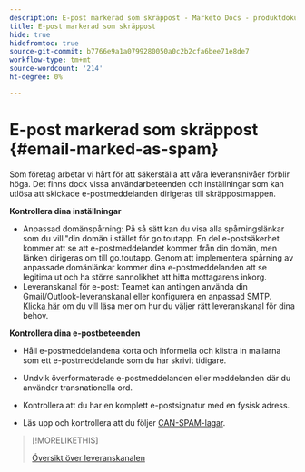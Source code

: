 ```yaml
---
description: E-post markerad som skräppost - Marketo Docs - produktdokumentation
title: E-post markerad som skräppost
hide: true
hidefromtoc: true
source-git-commit: b7766e9a1a0799280050a0c2b2cfa6bee71e8de7
workflow-type: tm+mt
source-wordcount: '214'
ht-degree: 0%

---
```


# E-post markerad som skräppost {#email-marked-as-spam}

Som företag arbetar vi hårt för att säkerställa att våra leveransnivåer förblir höga. Det finns dock vissa användarbeteenden och inställningar som kan utlösa att skickade e-postmeddelanden dirigeras till skräppostmappen.

**Kontrollera dina inställningar**

* Anpassad domänspårning: På så sätt kan du visa alla spårningslänkar som du vill.&quot;din domän i stället för go.toutapp. En del e-postsäkerhet kommer att se att e-postmeddelandet kommer från din domän, men länken dirigeras om till go.toutapp. Genom att implementera spårning av anpassade domänlänkar kommer dina e-postmeddelanden att se legitima ut och ha större sannolikhet att hitta mottagarens inkorg.
* Leveranskanal för e-post: Teamet kan antingen använda din Gmail/Outlook-leveranskanal eller konfigurera en anpassad SMTP. [Klicka här](/help/marketo/product-docs/marketo-sales-insight/actions/email/email-delivery/delivery-channel-overview.md) om du vill läsa mer om hur du väljer rätt leveranskanal för dina behov.

**Kontrollera dina e-postbeteenden**

* Håll e-postmeddelandena korta och informella och klistra in mallarna som ett e-postmeddelande som du har skrivit tidigare.

* Undvik överformaterade e-postmeddelanden eller meddelanden där du använder transnationella ord.

* Kontrollera att du har en komplett e-postsignatur med en fysisk adress.

* Läs upp och kontrollera att du följer [CAN-SPAM-lagar](https://www.ftc.gov/tips-advice/business-center/guidance/can-spam-act-compliance-guide-business).

>[!MORELIKETHIS]
>
>[Översikt över leveranskanalen](/help/marketo/product-docs/marketo-sales-insight/actions/email/email-delivery/delivery-channel-overview.md)
